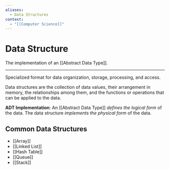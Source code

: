 ```yaml
---
aliases:
  - Data Structures
context:
  - "[[Computer Science]]"
---
```


# Data Structure

The implementation of an [[Abstract Data Type]].

---

Specialized format for data organization, storage, processing, and access.

Data structures are the collection of data values, their arrangement in memory, the relationships among them, and the functions or operations that can be applied to the data.

**ADT Implementation**: An [[Abstract Data Type]] _defines the logical form_ of the data. The data structure _implements the physical form_ of the data.

## Common Data Structures

- [[Array]]
- [[Linked List]]
- [[Hash Table]]
- [[Queue]]
- [[Stack]]
